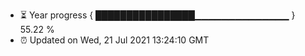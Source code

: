 - ⏳ Year progress { ████████████████▁▁▁▁▁▁▁▁▁▁▁▁▁▁ } 55.22 %
- ⏰ Updated on Wed, 21 Jul 2021 13:24:10 GMT

